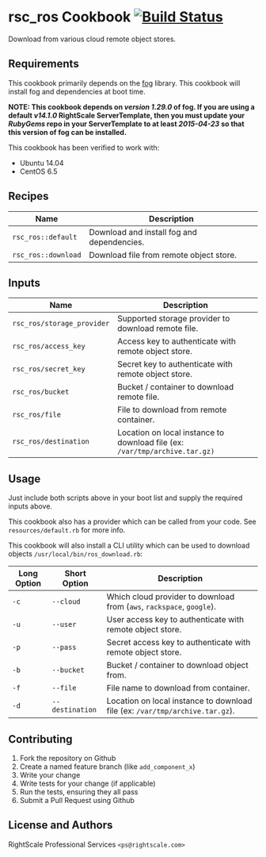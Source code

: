 rsc_ros Cookbook [![Build Status](https://travis-ci.org/RightScale-Services-Cookbooks/rsc_ros.svg?branch=master)](https://travis-ci.org/RightScale-Services-Cookbooks/rsc_ros)
================
Download from various cloud remote object stores.


Requirements
------------
This cookbook primarily depends on the [fog](http://fog.io) library. This cookbook will install fog and dependencies at boot time.


**NOTE: This cookbook depends on *version 1.29.0* of fog. If you are using a default *v14.1.0* RightScale ServerTemplate, then you must update your *RubyGems* repo in your ServerTemplate to at least *2015-04-23* so that this version of fog can be installed.**

This cookbook has been verified to work with:
* Ubuntu 14.04
* CentOS 6.5



Recipes
-------

| Name                | Description                                |
|---------------------|--------------------------------------------|
| `rsc_ros::default`  | Download and install fog and dependencies. |
| `rsc_ros::download` | Download file from remote object store.    |


Inputs
------


| Name                        | Description                                                                |
|----------------------------|-----------------------------------------------------------------------------|
| `rsc_ros/storage_provider` | Supported storage provider to download remote file.                         |
| `rsc_ros/access_key`       | Access key to authenticate with remote object store.                        |
| `rsc_ros/secret_key`       | Secret key to authenticate with remote object store.                        |
| `rsc_ros/bucket`           | Bucket / container to download remote file.                                 |
| `rsc_ros/file`             | File to download from remote container.                                     |
| `rsc_ros/destination`      | Location on local instance to download file (ex: `/var/tmp/archive.tar.gz)` |

Usage
-----
Just include both scripts above in your boot list and supply the required inputs above.

This cookbook also has a provider which can be called from your code. See `resources/default.rb` for more info.

This cookbook will also install a CLI utility which can be used to download objects `/usr/local/bin/ros_download.rb`:

| Long Option | Short Option    | Description                                                                  |
|-------------|-----------------|------------------------------------------------------------------------------|
| `-c`        | `--cloud`       | Which cloud provider to download from (`aws`, `rackspace`, `google`).        |
| `-u`        | `--user`        | User access key to authenticate with remote object store.                    |
| `-p`        | `--pass`        | Secret access key to authenticate with remote object store.                  |
| `-b`        | `--bucket`      | Bucket / container to download object from.                                  |
| `-f`        | `--file`        | File name to download from container.                                        |
| `-d`        | `--destination` | Location on local instance to download file (ex: `/var/tmp/archive.tar.gz`). |


Contributing
------------

1. Fork the repository on Github
2. Create a named feature branch (like `add_component_x`)
3. Write your change
4. Write tests for your change (if applicable)
5. Run the tests, ensuring they all pass
6. Submit a Pull Request using Github


License and Authors
-------------------
RightScale Professional Services `<ps@rightscale.com>`
